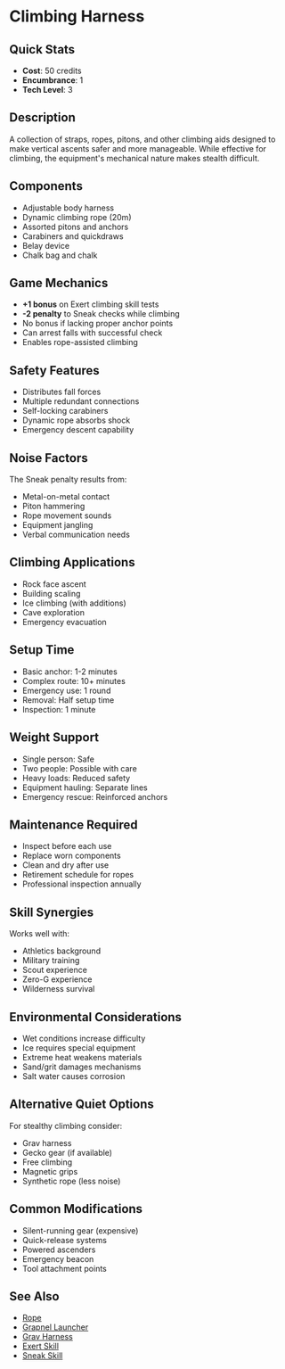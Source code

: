# Climbing Harness

## Quick Stats
- **Cost**: 50 credits
- **Encumbrance**: 1
- **Tech Level**: 3

## Description
A collection of straps, ropes, pitons, and other climbing aids designed to make vertical ascents safer and more manageable. While effective for climbing, the equipment's mechanical nature makes stealth difficult.

## Components
- Adjustable body harness
- Dynamic climbing rope (20m)
- Assorted pitons and anchors
- Carabiners and quickdraws
- Belay device
- Chalk bag and chalk

## Game Mechanics
- **+1 bonus** on Exert climbing skill tests
- **-2 penalty** to Sneak checks while climbing
- No bonus if lacking proper anchor points
- Can arrest falls with successful check
- Enables rope-assisted climbing

## Safety Features
- Distributes fall forces
- Multiple redundant connections
- Self-locking carabiners
- Dynamic rope absorbs shock
- Emergency descent capability

## Noise Factors
The Sneak penalty results from:
- Metal-on-metal contact
- Piton hammering
- Rope movement sounds
- Equipment jangling
- Verbal communication needs

## Climbing Applications
- Rock face ascent
- Building scaling
- Ice climbing (with additions)
- Cave exploration
- Emergency evacuation

## Setup Time
- Basic anchor: 1-2 minutes
- Complex route: 10+ minutes
- Emergency use: 1 round
- Removal: Half setup time
- Inspection: 1 minute

## Weight Support
- Single person: Safe
- Two people: Possible with care
- Heavy loads: Reduced safety
- Equipment hauling: Separate lines
- Emergency rescue: Reinforced anchors

## Maintenance Required
- Inspect before each use
- Replace worn components
- Clean and dry after use
- Retirement schedule for ropes
- Professional inspection annually

## Skill Synergies
Works well with:
- Athletics background
- Military training
- Scout experience
- Zero-G experience
- Wilderness survival

## Environmental Considerations
- Wet conditions increase difficulty
- Ice requires special equipment
- Extreme heat weakens materials
- Sand/grit damages mechanisms
- Salt water causes corrosion

## Alternative Quiet Options
For stealthy climbing consider:
- Grav harness
- Gecko gear (if available)
- Free climbing
- Magnetic grips
- Synthetic rope (less noise)

## Common Modifications
- Silent-running gear (expensive)
- Quick-release systems
- Powered ascenders
- Emergency beacon
- Tool attachment points

## See Also
- [Rope](rope.md)
- [Grapnel Launcher](grapnel-launcher.md)
- [Grav Harness](grav-harness.md)
- [Exert Skill](../../../character-creation/skills/exert.md)
- [Sneak Skill](../../../character-creation/skills/sneak.md)